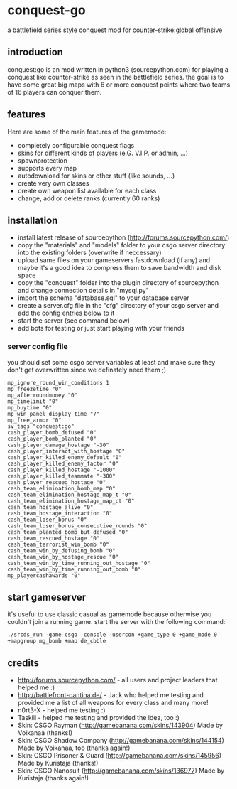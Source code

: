 # conquest-go
a battlefield series style conquest mod for counter-strike:global offensive

## introduction
conquest:go is an mod written in python3 (sourcepython.com) for playing a conquest like counter-strike as seen in the battlefield series. the goal is to have some great big maps with 6 or more conquest points where two teams of 16 players can conquer them.

## features
Here are some of the main features of the gamemode:

- completely configurable conquest flags
- skins for different kinds of players (e.G. V.I.P. or admin, ...)
- spawnprotection
- supports every map
- autodownload for skins or other stuff (like sounds, ...)
- create very own classes
- create own weapon list available for each class
- change, add or delete ranks (currently 60 ranks)

## installation
- install latest release of sourcepython (http://forums.sourcepython.com/)
- copy the "materials" and "models" folder to your csgo server directory into the existing folders (overwrite if neccessary)
- upload same files on your gameservers fastdownload (if any) and maybe it's a good idea to compress them to save bandwidth and disk space
- copy the "conquest" folder into the plugin directory of sourcepython and change connection details in "mysql.py"
- import the schema "database.sql" to your database server
- create a server.cfg file in the "cfg" directory of your csgo server and add the config entries below to it
- start the server (see command below)
- add bots for testing or just start playing with your friends

### server config file
you should set some csgo server variables at least and make sure they don't get overwritten since we definately need them ;)
```
mp_ignore_round_win_conditions 1
mp_freezetime "0"
mp_afterroundmoney "0"
mp_timelimit "0"
mp_buytime "0"
mp_win_panel_display_time "7"
mp_free_armor "0"
sv_tags "conquest:go"
cash_player_bomb_defused "0"
cash_player_bomb_planted "0"
cash_player_damage_hostage "-30"
cash_player_interact_with_hostage "0"
cash_player_killed_enemy_default "0"
cash_player_killed_enemy_factor "0"
cash_player_killed_hostage "-1000"
cash_player_killed_teammate "-300"
cash_player_rescued_hostage "0"
cash_team_elimination_bomb_map "0"
cash_team_elimination_hostage_map_t "0"
cash_team_elimination_hostage_map_ct "0"
cash_team_hostage_alive "0"
cash_team_hostage_interaction "0"
cash_team_loser_bonus "0"
cash_team_loser_bonus_consecutive_rounds "0"
cash_team_planted_bomb_but_defused "0"
cash_team_rescued_hostage "0"
cash_team_terrorist_win_bomb "0"
cash_team_win_by_defusing_bomb "0"
cash_team_win_by_hostage_rescue "0"
cash_team_win_by_time_running_out_hostage "0"
cash_team_win_by_time_running_out_bomb "0"
mp_playercashawards "0"
```

## start gameserver
it's useful to use classic casual as gamemode because otherwise you couldn't join a running game. start the server with the following command:
```
./srcds_run -game csgo -console -usercon +game_type 0 +game_mode 0 +mapgroup mg_bomb +map de_cbble
```
## credits
- http://forums.sourcepython.com/ - all users and project leaders that helped me :)
- http://battlefront-cantina.de/ - Jack who helped me testing and provided me a list of all weapons for every class and many more!
- n0rt3-X - helped me testing :)
- Taskiii - helped me testing and provided the idea, too :)
- Skin: CSGO Rayman (http://gamebanana.com/skins/143904) Made by Voikanaa (thanks!)
- Skin: CSGO Shadow Company (http://gamebanana.com/skins/144154) Made by Voikanaa, too (thanks again!)
- Skin: CSGO Prisoner & Guard (http://gamebanana.com/skins/145956) Made by Kuristaja (thanks!)
- Skin: CSGO Nanosuit (http://gamebanana.com/skins/136977) Made by Kuristaja (thanks again!)
